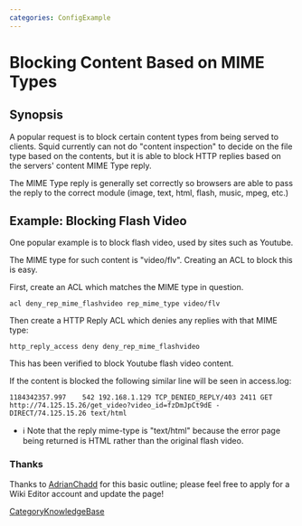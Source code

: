 ```yaml
---
categories: ConfigExample
---
```

# Blocking Content Based on MIME Types

## Synopsis

A popular request is to block certain content types from being served to
clients. Squid currently can not do "content inspection" to decide on
the file type based on the contents, but it is able to block HTTP
replies based on the servers' content MIME Type reply.

The MIME Type reply is generally set correctly so browsers are able to
pass the reply to the correct module (image, text, html, flash, music,
mpeg, etc.)

## Example: Blocking Flash Video

One popular example is to block flash video, used by sites such as
Youtube.

The MIME type for such content is "video/flv". Creating an ACL to block
this is easy.

First, create an ACL which matches the MIME type in question.

    acl deny_rep_mime_flashvideo rep_mime_type video/flv

Then create a HTTP Reply ACL which denies any replies with that MIME
type:

    http_reply_access deny deny_rep_mime_flashvideo

This has been verified to block Youtube flash video content.

If the content is blocked the following similar line will be seen in
access.log:

    1184342357.997    542 192.168.1.129 TCP_DENIED_REPLY/403 2411 GET http://74.125.15.26/get_video?video_id=fzDmJpCt9dE - DIRECT/74.125.15.26 text/html

  - ℹ️
    Note that the reply mime-type is "text/html" because the error page
    being returned is HTML rather than the original flash video.

### Thanks

Thanks to
[AdrianChadd](/AdrianChadd)
for this basic outline; please feel free to apply for a Wiki Editor
account and update the page\!

[CategoryKnowledgeBase](/CategoryKnowledgeBase)
